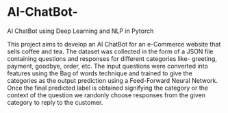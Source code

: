 # AI-ChatBot-
AI ChatBot using Deep Learning and NLP in Pytorch

This project aims to develop an AI ChatBot for an e-Commerce website that sells coffee and tea. The dataset was collected in the form of a JSON file containing questions and responses for different categories like- greeting, payment, goodbye, order, etc. The input questions were converted into features using the Bag of words technique and trained to give the categories as the output prediction using a Feed-Forward Neural Network. Once the final predicted label is obtained signifying the category or the context of the question we randonly choose responses from the given category to reply to the customer.
